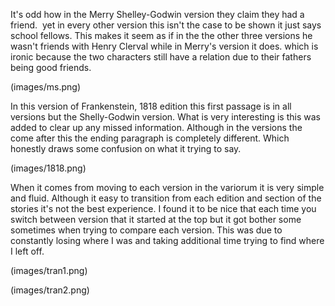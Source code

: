 It's odd how in the Merry Shelley-Godwin version they claim they had a friend.  yet in every other version this isn't the case to be shown it just says school fellows. This makes it seem as if in the the other three versions he wasn't friends with Henry Clerval while in Merry's version it does. which is ironic because the two characters still have a relation due to their fathers being good friends.

(images/ms.png)

In this version of Frankenstein, 1818 edition this first passage is in all versions but the Shelly-Godwin version. What is very interesting is this was added to clear up any missed information. Although in the versions the come after this the ending paragraph is completely different. Which honestly draws some confusion on what it trying to say.

(images/1818.png)

When it comes from moving to each version in the variorum it is very simple and fluid. Although it easy to transition from each edition and section of the stories it's not the best experience. I found it to be nice that each time you switch between version that it started at the top but it got bother some sometimes when trying to compare each version. This was due to constantly losing where I was and taking additional time trying to find where I left off.

(images/tran1.png)

(images/tran2.png)
